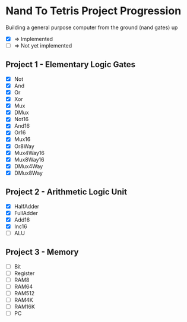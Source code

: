 # Nand To Tetris Project Progression

Building a general purpose computer from the ground (nand gates) up

- [x] => Implemented
- [ ] => Not yet implemented 

## Project 1 - Elementary Logic Gates

- [x] Not
- [x] And
- [x] Or
- [x] Xor
- [x] Mux
- [x] DMux
- [x] Not16
- [x] And16
- [x] Or16
- [x] Mux16
- [x] Or8Way
- [x] Mux4Way16
- [x] Mux8Way16
- [x] DMux4Way
- [x] DMux8Way

## Project 2 - Arithmetic Logic Unit

- [x] HalfAdder
- [x] FullAdder
- [x] Add16
- [x] Inc16
- [ ] ALU

## Project 3 - Memory

- [ ] Bit
- [ ] Register
- [ ] RAM8
- [ ] RAM64
- [ ] RAM512
- [ ] RAM4K
- [ ] RAM16K
- [ ] PC
